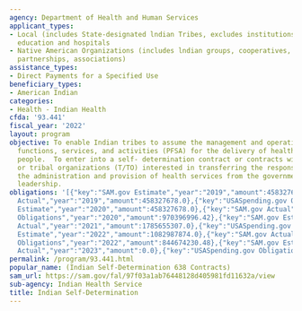 ```yaml
---
agency: Department of Health and Human Services
applicant_types:
- Local (includes State-designated lndian Tribes, excludes institutions of higher
  education and hospitals
- Native American Organizations (includes lndian groups, cooperatives, corporations,
  partnerships, associations)
assistance_types:
- Direct Payments for a Specified Use
beneficiary_types:
- American Indian
categories:
- Health - Indian Health
cfda: '93.441'
fiscal_year: '2022'
layout: program
objective: To enable Indian tribes to assume the management and operation of programs,
  functions, services, and activities (PFSA) for the delivery of health care to Indian
  people.  To enter into a self- determination contract or contracts with Indian tribes
  or tribal organizations (T/TO) interested in transferring the responsibility for
  the administration and provision of health services from the government to tribal
  leadership.
obligations: '[{"key":"SAM.gov Estimate","year":"2019","amount":458327678.0},{"key":"SAM.gov
  Actual","year":"2019","amount":458327678.0},{"key":"USASpending.gov Obligations","year":"2019","amount":806845140.0},{"key":"SAM.gov
  Estimate","year":"2020","amount":458327678.0},{"key":"SAM.gov Actual","year":"2020","amount":1317046102.0},{"key":"USASpending.gov
  Obligations","year":"2020","amount":970396996.42},{"key":"SAM.gov Estimate","year":"2021","amount":1785655307.0},{"key":"SAM.gov
  Actual","year":"2021","amount":1785655307.0},{"key":"USASpending.gov Obligations","year":"2021","amount":1592397235.63},{"key":"SAM.gov
  Estimate","year":"2022","amount":1082987874.0},{"key":"SAM.gov Actual","year":"2022","amount":783032688.0},{"key":"USASpending.gov
  Obligations","year":"2022","amount":844674230.48},{"key":"SAM.gov Estimate","year":"2023","amount":818668865.0},{"key":"SAM.gov
  Actual","year":"2023","amount":0.0},{"key":"USASpending.gov Obligations","year":"2023","amount":642582699.09}]'
permalink: /program/93.441.html
popular_name: (Indian Self-Determination 638 Contracts)
sam_url: https://sam.gov/fal/97f03a1ab76448128d405981fd11632a/view
sub-agency: Indian Health Service
title: Indian Self-Determination
---
```

